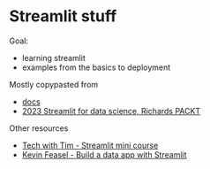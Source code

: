 # Streamlit stuff

Goal:

* learning streamlit
* examples from the basics to deployment

Mostly copypasted from

* [docs](https://docs.streamlit.io/)
* [2023 Streamlit for data science, Richards PACKT](https://www.amazon.com/Streamlit-Data-Science-Create-interactive-ebook/dp/B0BTHRBC2W/)

Other resources

* [Tech with Tim - Streamlit mini course](https://www.youtube.com/watch?v=o8p7uQCGD0U)
* [Kevin Feasel - Build a data app with Streamlit](https://www.youtube.com/watch?v=rAnZx8W--S0&list=PLeWL8zChJ2uuM9ekUgR6pLjxXVfv_IVZb&index=8)

